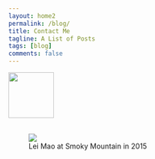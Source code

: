 ```yaml
---
layout: home2
permalink: /blog/
title: Contact Me
tagline: A List of Posts
tags: [blog]
comments: false
---
```

<div>
<img id = "signature" src = "{{ site.url }}/images/arda.png">
<style>
#signature {
  display: block;
  width: 90px;
  height: auto;
}
</style>
</div>

<br />

<div id="map"></div>
    <script>
      function initMap() {
        var uluru = {lat: -25.363, lng: 131.044};
        var map = new google.maps.Map(document.getElementById('map'), {
          zoom: 4,
          center: uluru
        });
        var marker = new google.maps.Marker({
          position: uluru,
          map: map
        });
      }
    </script>
    <script async defer
    src="https://maps.googleapis.com/maps/api/js?key=AIzaSyCZ7nkwEKXfX_vWb1yhfhB0jQiN3tvKetQ&callback=initMap">
    </script>


<div class = "titled-image">
<figure class = "titled-image">
    <img src = "{{ site.url }}/images/arda.png">
    <figcaption>Lei Mao at Smoky Mountain in 2015</figcaption>
</figure>
</div>


